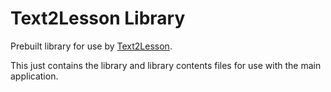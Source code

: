 # Text2Lesson Library

Prebuilt library for use by [Text2Lesson](https://github.com/henspace/text2lesson).

This just contains the library and library contents files for use with the main application.
